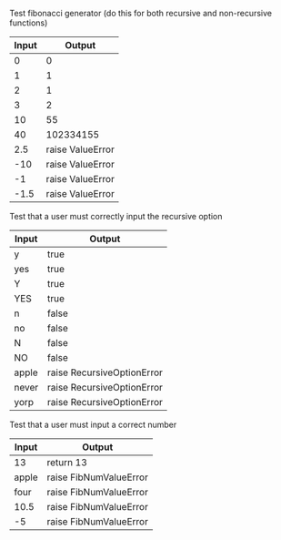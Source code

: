 Test fibonacci generator (do this for both recursive and non-recursive functions)

| Input | Output           |
|-------|------------------|
| 0     | 0                |
| 1     | 1                |
| 2     | 1                |
| 3     | 2                |
| 10    | 55               |
| 40    | 102334155        |
| 2.5   | raise ValueError |
| -10   | raise ValueError |
| -1    | raise ValueError |
| -1.5  | raise ValueError |

Test that a user must correctly input the recursive option 

| Input | Output                     |
|-------|----------------------------|
| y     | true                       |
| yes   | true                       |
| Y     | true                       |
| YES   | true                       |
| n     | false                      |
| no    | false                      |
| N     | false                      |
| NO    | false                      |
| apple | raise RecursiveOptionError |
| never | raise RecursiveOptionError |
| yorp  | raise RecursiveOptionError |

Test that a user must input a correct number

| Input | Output                 |
|-------|------------------------|
| 13    | return 13              |
| apple | raise FibNumValueError |
| four  | raise FibNumValueError |
| 10.5  | raise FibNumValueError |
| -5    | raise FibNumValueError |
